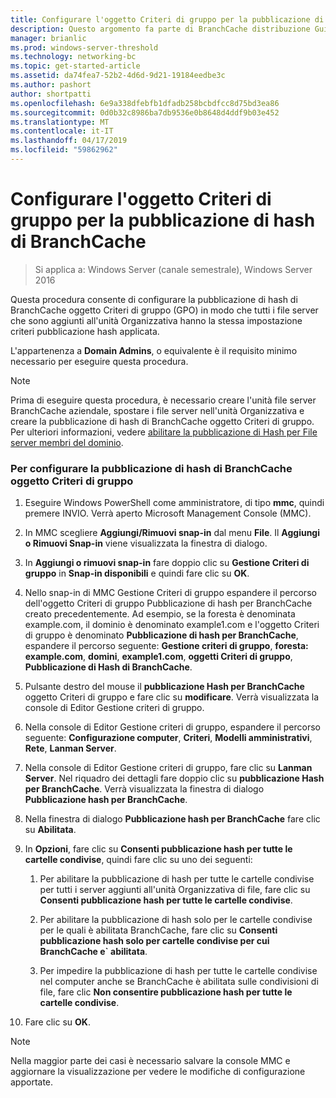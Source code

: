 ```yaml
---
title: Configurare l'oggetto Criteri di gruppo per la pubblicazione di hash di BranchCache
description: Questo argomento fa parte di BranchCache distribuzione Guide per Windows Server 2016, che illustra come distribuire BranchCache in modalità cache distribuita e ospitato per ottimizzare l'utilizzo della larghezza di banda WAN nelle succursali
manager: brianlic
ms.prod: windows-server-threshold
ms.technology: networking-bc
ms.topic: get-started-article
ms.assetid: da74fea7-52b2-4d6d-9d21-19184eedbe3c
ms.author: pashort
author: shortpatti
ms.openlocfilehash: 6e9a338dfebfb1dfadb258bcbdfcc8d75bd3ea86
ms.sourcegitcommit: 0d0b32c8986ba7db9536e0b8648d4ddf9b03e452
ms.translationtype: MT
ms.contentlocale: it-IT
ms.lasthandoff: 04/17/2019
ms.locfileid: "59862962"
---
```

# <a name="configure-the-branchcache-hash-publication-group-policy-object"></a>Configurare l'oggetto Criteri di gruppo per la pubblicazione di hash di BranchCache

>Si applica a: Windows Server (canale semestrale), Windows Server 2016

Questa procedura consente di configurare la pubblicazione di hash di BranchCache oggetto Criteri di gruppo (GPO) in modo che tutti i file server che sono aggiunti all'unità Organizzativa hanno la stessa impostazione criteri pubblicazione hash applicata.  
  
L'appartenenza a **Domain Admins**, o equivalente è il requisito minimo necessario per eseguire questa procedura.  
  
> [!NOTE]  
> Prima di eseguire questa procedura, è necessario creare l'unità file server BranchCache aziendale, spostare i file server nell'unità Organizzativa e creare la pubblicazione di hash di BranchCache oggetto Criteri di gruppo. Per ulteriori informazioni, vedere [abilitare la pubblicazione di Hash per File server membri del dominio](../../branchcache/deploy/Enable-Hash-Publication-for-Domain-Member-File-Servers.md).  
  
### <a name="to-configure-the-branchcache-hash-publication-group-policy-object"></a>Per configurare la pubblicazione di hash di BranchCache oggetto Criteri di gruppo  
  
1.  Eseguire Windows PowerShell come amministratore, di tipo **mmc**, quindi premere INVIO. Verrà aperto Microsoft Management Console (MMC).  
  
2.  In MMC scegliere **Aggiungi/Rimuovi snap-in** dal menu **File**. Il **Aggiungi o Rimuovi Snap-in** viene visualizzata la finestra di dialogo.  
  
3.  In **Aggiungi o rimuovi snap-in** fare doppio clic su **Gestione Criteri di gruppo** in **Snap-in disponibili** e quindi fare clic su **OK**.  
  
4.  Nello snap-in di MMC Gestione Criteri di gruppo espandere il percorso dell'oggetto Criteri di gruppo Pubblicazione di hash per BranchCache creato precedentemente. Ad esempio, se la foresta è denominata example.com, il dominio è denominato example1.com e l'oggetto Criteri di gruppo è denominato **Pubblicazione di hash per BranchCache**, espandere il percorso seguente: **Gestione criteri di gruppo**, **foresta: example.com**, **domini**, **example1.com**, **oggetti Criteri di gruppo**,  **Pubblicazione di Hash di BranchCache**.  
  
5.  Pulsante destro del mouse il **pubblicazione Hash per BranchCache** oggetto Criteri di gruppo e fare clic su **modificare**. Verrà visualizzata la console di Editor Gestione criteri di gruppo.  
  
6.  Nella console di Editor Gestione criteri di gruppo, espandere il percorso seguente: **Configurazione computer**, **Criteri**, **Modelli amministrativi**, **Rete**, **Lanman Server**.  
  
7.  Nella console di Editor Gestione criteri di gruppo, fare clic su **Lanman Server**. Nel riquadro dei dettagli fare doppio clic su **pubblicazione Hash per BranchCache**. Verrà visualizzata la finestra di dialogo **Pubblicazione hash per BranchCache**.  
  
8.  Nella finestra di dialogo **Pubblicazione hash per BranchCache** fare clic su **Abilitata**.  
  
9. In **Opzioni**, fare clic su **Consenti pubblicazione hash per tutte le cartelle condivise**, quindi fare clic su uno dei seguenti:  
  
    1.  Per abilitare la pubblicazione di hash per tutte le cartelle condivise per tutti i server aggiunti all'unità Organizzativa di file, fare clic su **Consenti pubblicazione hash per tutte le cartelle condivise**.  
  
    2.  Per abilitare la pubblicazione di hash solo per le cartelle condivise per le quali è abilitata BranchCache, fare clic su **Consenti pubblicazione hash solo per cartelle condivise per cui BranchCache e` abilitata**.  
  
    3.  Per impedire la pubblicazione di hash per tutte le cartelle condivise nel computer anche se BranchCache è abilitata sulle condivisioni di file, fare clic **Non consentire pubblicazione hash per tutte le cartelle condivise**.  
  
10. Fare clic su **OK**.  
  
> [!NOTE]  
> Nella maggior parte dei casi è necessario salvare la console MMC e aggiornare la visualizzazione per vedere le modifiche di configurazione apportate.  
  


